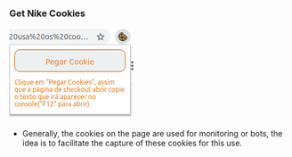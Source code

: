 ### Get Nike Cookies

![alt](getCookiePrint.png)

- Generally, the cookies on the page are used for monitoring or bots, the idea is to facilitate the capture of these cookies for this use.